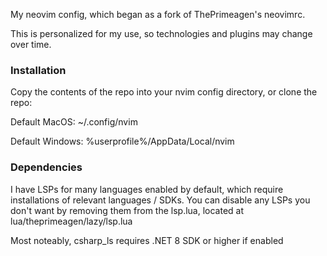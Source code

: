 My neovim config, which began as a fork of ThePrimeagen's neovimrc.

This is personalized for my use, so technologies and plugins may change over time.

### Installation
Copy the contents of the repo into your nvim config directory, or clone the repo:

Default MacOS: ~/.config/nvim

Default Windows: %userprofile%/AppData/Local/nvim

### Dependencies
I have LSPs for many languages enabled by default, which require installations of relevant languages / SDKs. You can disable any LSPs you don't want by removing them from the lsp.lua, located at lua/theprimeagen/lazy/lsp.lua

Most noteably, csharp_ls requires .NET 8 SDK or higher if enabled
